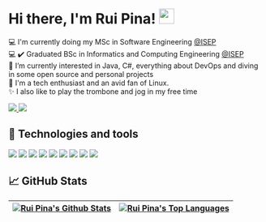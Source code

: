 # Hi there, I'm Rui Pina! <img src="https://raw.githubusercontent.com/MartinHeinz/MartinHeinz/master/wave.gif" width="30px" height="30px" />

<!--- Brief description ---> 
:computer: I'm currently doing my MSc in Software Engineering [@ISEP](https://www.isep.ipp.pt/) <br />
:computer: ✔️ Graduated BSc in Informatics and Computing Engineering [@ISEP](https://www.isep.ipp.pt/) <br />
:telescope: I’m currently interested in Java, C#, everything about DevOps and diving in some open source and personal projects <br />
:seedling: I'm a tech enthusiast and an avid fan of Linux. <br />
:sparkles: I also like to play the trombone and jog in my free time <br />



<!--- Github and mail:to ---> 
<a href="https://www.linkedin.com/in/rui-pina-9a58721b3/">
  <img src="https://camo.githubusercontent.com/a80d00f23720d0bc9f55481cfcd77ab79e141606829cf16ec43f8cacc7741e46/68747470733a2f2f696d672e736869656c64732e696f2f62616467652f4c696e6b6564496e2d3030373742353f7374796c653d666f722d7468652d6261646765266c6f676f3d6c696e6b6564696e266c6f676f436f6c6f723d7768697465"/>
</a>
<a href="mailto:ruiriopina02@gmail.com?cc=ruiriopina02@gmail.com">
  <img src="https://camo.githubusercontent.com/571384769c09e0c66b45e39b5be70f68f552db3e2b2311bc2064f0d4a9f5983b/68747470733a2f2f696d672e736869656c64732e696f2f62616467652f476d61696c2d4431343833363f7374796c653d666f722d7468652d6261646765266c6f676f3d676d61696c266c6f676f436f6c6f723d7768697465"/>
</a>



## :wrench: Technologies and tools 

<p>
  
  <!--- OS ---> 
  <img src="https://img.shields.io/badge/Linux-FCC624?style=for-the-badge&logo=linux&logoColor=black">
    
  <!--- Tools --->   
  <img src="https://img.shields.io/badge/Shell_Script-121011?style=for-the-badge&logo=gnu-bash&logoColor=white">

  <!--- Editors --->
  <img src="https://img.shields.io/badge/IntelliJ_IDEA-000000.svg?style=for-the-badge&logo=intellij-idea&logoColor=white">
  <img src="https://img.shields.io/badge/Visual_Studio_Code-0078D4?style=for-the-badge&logo=visual%20studio%20code&logoColor=white">
  
  <!--- Programming languages --->
  <img src="https://img.shields.io/badge/GIT-E44C30?style=for-the-badge&logo=git&logoColor=white">
  <img src="https://img.shields.io/badge/Java-ED8B00?style=for-the-badge&logo=java&logoColor=white">
  <img src="https://img.shields.io/badge/Oracle-F80000?style=for-the-badge&logo=oracle&logoColor=black">
  <img src="https://img.shields.io/badge/C-00599C?style=for-the-badge&logo=c&logoColor=white">
  <img src="https://img.shields.io/badge/JavaScript-323330?style=for-the-badge&logo=javascript&logoColor=F7DF1E">


</p>


## &#x1f4c8; GitHub Stats

|<a href="https://github.com/RuiRioPina"><img align="center" alt="Rui Pina's Github Stats" src="https://github-readme-stats.vercel.app/api?username=RuiRioPina&count_private=true&theme=dark&show_icons=true&hide_border=true" alt="rui pina's GitHub Stats"/></a>|<a href="https://github.com/RuiRioPina"><img align="center" alt="Rui Pina's Top Languages" src="https://github-readme-stats.vercel.app/api/top-langs/?username=RuiRioPina&hide=html&theme=dark&show_icons=true&layout=compact&hide_border=true&line_height=27" alt="rui pina's GitHub Stats"/></a> |
| ------------- | ------------- |

<!-- Resources -->
<!-- Icons: https://simpleicons.org/ -->
<!-- GitHub Stats: https://github.com/anuraghazra/github-readme-stats -->
<!-- Emojis: https://emojipedia.org/emoji/ -->
<!-- HTML Emojis: https://www.fileformat.info/index.htm -->
<!-- Shields: https://shields.io/ -->
<!-- Awesome GitHub Profile README: https://github.com/abhisheknaiidu/awesome-github-profile-readme -->
<!-- MartinHeinz GitHub Profile README:: https://github.com/MartinHeinz/ -->
<!-- 📛 Awesome Badges :: https://dev.to/envoy_/150-badges-for-github-pnk#skills -->
